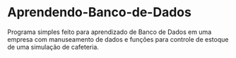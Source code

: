 # Aprendendo-Banco-de-Dados
Programa simples feito para aprendizado de Banco de Dados em uma empresa com manuseamento de dados e funções para controle de estoque de uma simulação de cafeteria.
